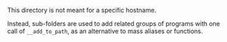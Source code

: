 This directory is not meant for a specific hostname.

Instead, sub-folders are used to add related groups of programs
  with one call of `__add_to_path`, as an alternative to
  mass aliases or functions.
